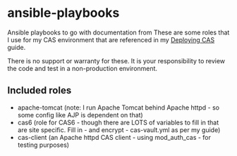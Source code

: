 # ansible-playbooks

Ansible playbooks to go with documentation from 
These are some roles that I use for my CAS environment that are referenced in my [Deploying CAS](https://paulchauvet.github.io/deploying-cas/) guide.

There is no support or warranty for these.  It is your responsibility to review the code and test in a non-production environment.

## Included roles

* apache-tomcat (note: I run Apache Tomcat behind Apache httpd - so some config like AJP is dependent on that)
* cas6 (role for CAS6 - though there are LOTS of variables to fill in that are site specific.  Fill in - and encrypt - cas-vault.yml as per my guide)
* cas-client (an Apache httpd CAS client - using mod_auth_cas - for testing purposes)

